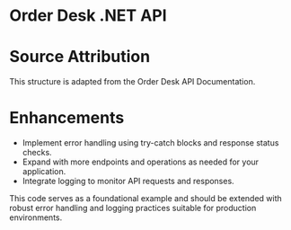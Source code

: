 # Order Desk .NET API

# Source Attribution
This structure is adapted from the Order Desk API Documentation.

# Enhancements
- Implement error handling using try-catch blocks and response status checks.
- Expand with more endpoints and operations as needed for your application.
- Integrate logging to monitor API requests and responses.

This code serves as a foundational example and should be extended with robust error handling and logging practices suitable for production environments.
